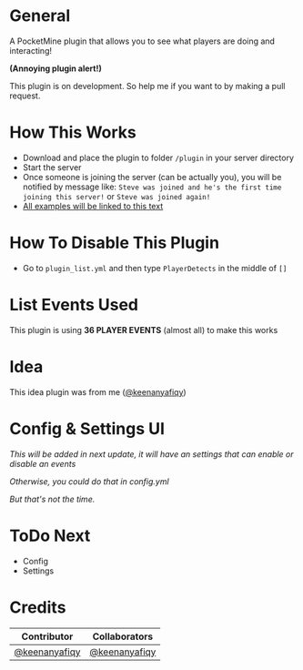 # General
A PocketMine plugin that allows you to see what players are doing and interacting!

**(Annoying plugin alert!)**

This plugin is on development. So help me if you want to by making a pull request.

# How This Works
- Download and place the plugin to folder `/plugin` in your server directory
- Start the server
- Once someone is joining the server (can be actually you), you will be notified by message like: `Steve was joined and he's the first time joining this server!` or `Steve was joined again!`
- [All examples will be linked to this text](https://github.com/keenanyafiqy/PlayerDetectsExample)

# How To Disable This Plugin
- Go to `plugin_list.yml` and then type `PlayerDetects` in the middle of `[]`

# List Events Used
This plugin is using **36 PLAYER EVENTS** (almost all) to make this works

# Idea
This idea plugin was from me ([@keenanyafiqy](https://github.com/keenanyafiqy))

# Config & Settings UI
_This will be added in next update, it will have an settings that can enable or disable an events_

_Otherwise, you could do that in config.yml_

_But that's not the time._

# ToDo Next
- Config
- Settings

# Credits
|Contributor|Collaborators|
| :--: | :--: |
|[@keenanyafiqy](https://github.com/keenanyafiqy)|[@keenanyafiqy](https://github.com/keenanyafiqy)|
